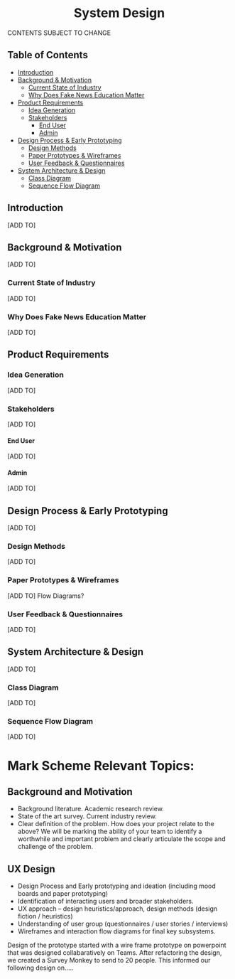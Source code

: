 <h1 align="center"> System Design </h1>

CONTENTS SUBJECT TO CHANGE

## Table of Contents

- [Introduction](#introduction)
- [Background & Motivation](#background--motivation)
   - [Current State of Industry](#current-state-of-industry)
   - [Why Does Fake News Education Matter](#why-does-fake-news-education-matter)
- [Product Requirements](#product-requirements)
   - [Idea Generation](#idea-generation)
   - [Stakeholders](#stakeholders)
      - [End User](#end-user)
      - [Admin](#admin)
- [Design Process & Early Prototyping](#design-process--early-prototyping)
   - [Design Methods](#design-methods)
   - [Paper Prototypes & Wireframes](#paper-prototypes--wireframes)
   - [User Feedback & Questionnaires](#user-feedback--questionnaires)
- [System Architecture & Design](#system-architecture--design)
   - [Class Diagram](#class-diagram)
   - [Sequence Flow Diagram](#sequence-flow-diagram)

## Introduction
[ADD TO]

## Background & Motivation
[ADD TO]

### Current State of Industry
[ADD TO]

### Why Does Fake News Education Matter
[ADD TO]

## Product Requirements

### Idea Generation
[ADD TO]

### Stakeholders
[ADD TO]

#### End User
[ADD TO]

#### Admin
[ADD TO]

## Design Process & Early Prototyping
[ADD TO]

### Design Methods
[ADD TO]

### Paper Prototypes & Wireframes
[ADD TO] Flow Diagrams?

### User Feedback & Questionnaires
[ADD TO]

## System Architecture & Design
[ADD TO]

### Class Diagram
[ADD TO]

### Sequence Flow Diagram
[ADD TO]

# Mark Scheme Relevant Topics:

## Background and Motivation
- Background literature. Academic research review.
- State of the art survey. Current industry review.
- Clear definition of the problem. How does your project relate to the above? We will be marking the ability of your team to identify a worthwhile and important problem and clearly articulate the scope and challenge of the problem.

## UX Design
- Design Process and Early prototyping and ideation (including mood boards and paper prototyping)
- Identification of interacting users and broader stakeholders.
- UX approach – design heuristics/approach, design methods (design fiction / heuristics)
- Understanding of user group (questionnaires / user stories / interviews)
- Wireframes and interaction flow diagrams for final key subsystems.

Design of the prototype started with a wire frame prototype on powerpoint that was designed collabaratively on Teams. After refactoring the design, we created a  Survey Monkey to send to 20 people. This informed our following design on.....